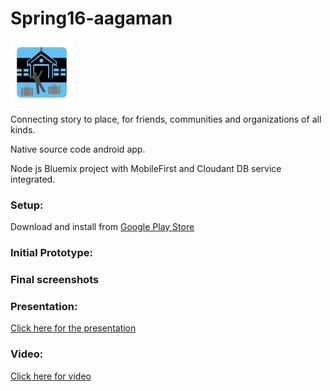 # Spring16-aagaman

![](https://github.com/NCSUMobiles/Spring16-aagaman/blob/master/thumbnail.jpg)


Connecting story to place, for friends, communities and organizations of all kinds.

Native source code android app.

Node js Bluemix project with MobileFirst and Cloudant DB service integrated.

### Setup:

Download and install from
[Google Play Store](https://play.google.com/store/apps/details?id=gopackdev.arrivalpack&hl=en)

### Initial Prototype:

[](https://github.com/NCSUMobiles/Spring16-aagaman/blob/master/BluemixBackend/zimgs/ini/1.png)
[](https://github.com/NCSUMobiles/Spring16-aagaman/blob/master/BluemixBackend/zimgs/ini/2.png)
[](https://github.com/NCSUMobiles/Spring16-aagaman/blob/master/BluemixBackend/zimgs/ini/3.png)
[](https://github.com/NCSUMobiles/Spring16-aagaman/blob/master/BluemixBackend/zimgs/ini/4.png)
[](https://github.com/NCSUMobiles/Spring16-aagaman/blob/master/BluemixBackend/zimgs/ini/5.png)
[](https://github.com/NCSUMobiles/Spring16-aagaman/blob/master/BluemixBackend/zimgs/ini/6.png)
[](https://github.com/NCSUMobiles/Spring16-aagaman/blob/master/BluemixBackend/zimgs/ini/7.png)

### Final screenshots
[](https://github.com/NCSUMobiles/Spring16-aagaman/blob/master/BluemixBackend/zimgs/final/1.png)
[](https://github.com/NCSUMobiles/Spring16-aagaman/blob/master/BluemixBackend/zimgs/final/2.png)
[](https://github.com/NCSUMobiles/Spring16-aagaman/blob/master/BluemixBackend/zimgs/final/3.png)
[](https://github.com/NCSUMobiles/Spring16-aagaman/blob/master/BluemixBackend/zimgs/final/4.png)
[](https://github.com/NCSUMobiles/Spring16-aagaman/blob/master/BluemixBackend/zimgs/final/5.png)
[](https://github.com/NCSUMobiles/Spring16-aagaman/blob/master/BluemixBackend/zimgs/final/6.png)
[](https://github.com/NCSUMobiles/Spring16-aagaman/blob/master/BluemixBackend/zimgs/final/7.png)
[](https://github.com/NCSUMobiles/Spring16-aagaman/blob/master/BluemixBackend/zimgs/final/8.png)

### Presentation:
[Click here for the presentation](https://docs.google.com/presentation/d/1hvgHjs2hUG8io9vA1gdW3qyA0SEOCmlT7IYAbH_sPGU/edit?usp=sharing)

### Video:
[Click here for video](https://www.youtube.com/watch?v=g4VLAK71-a8)
